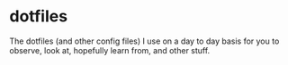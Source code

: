 dotfiles
========

The dotfiles (and other config files) I use on a day to day basis for you to observe, look at, hopefully learn from, and other stuff.
